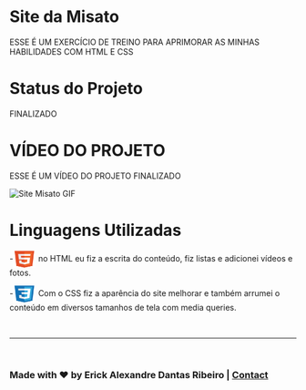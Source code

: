# Site da Misato

ESSE É UM EXERCÍCIO DE TREINO PARA APRIMORAR AS MINHAS HABILIDADES COM HTML E CSS

# Status do Projeto

FINALIZADO

# VÍDEO DO PROJETO

ESSE É UM VÍDEO DO PROJETO FINALIZADO

![Site Misato GIF](https://user-images.githubusercontent.com/99443921/188321648-523f4e35-f85a-47df-ba30-b43bb2a26a1f.gif)

# Linguagens Utilizadas

-<img align="center" alt="Gui-HTML" height="30" width="40" src="https://raw.githubusercontent.com/devicons/devicon/master/icons/html5/html5-original.svg"> no HTML eu fiz a escrita do conteúdo, fiz listas e adicionei vídeos e fotos.
  
  -<img align="center" alt="Gui-CSS" height="30" width="40" src="https://raw.githubusercontent.com/devicons/devicon/master/icons/css3/css3-original.svg"> Com o CSS fiz a aparência do site melhorar e também arrumei o conteúdo em diversos tamanhos de tela com media queries.

<br />

---

<br />

### Made with ♥ by Erick Alexandre Dantas Ribeiro |  [Contact](https://www.linkedin.com/in/erick-a-d-r-4033a5247/)
